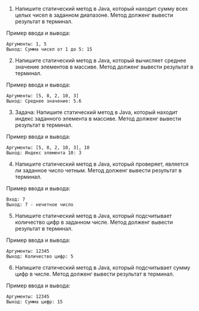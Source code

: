 1. Напишите статический метод в Java, который находит сумму всех целых чисел в заданном диапазоне. Метод долженг вывести результат в терминал.

Пример ввода и вывода:
```
Аргументы: 1, 5
Выход: Сумма чисел от 1 до 5: 15
```


2. Напишите статический метод в Java, который вычисляет среднее значение элементов в массиве.  Метод долженг вывести результат в терминал.

Пример ввода и вывода:
```
Аргументы: [5, 8, 2, 10, 3]
Выход: Среднее значение: 5.6
```


3. Задача: Напишите статический метод в Java, который находит индекс заданного элемента в массиве.  Метод долженг вывести результат в терминал.

Пример ввода и вывода:
```
Аргументы: [5, 8, 2, 10, 3], 10
Выход: Индекс элемента 10: 3
```

4. Напишите статический метод в Java, который проверяет, является ли заданное число четным. Метод долженг вывести результат в терминал.

Пример ввода и вывода:
```
Вход: 7
Выход: 7 - нечетное число
```

5. Напишите статический метод в Java, который подсчитывает количество цифр в заданном числе. Метод долженг вывести результат в терминал.

Пример ввода и вывода:
```
Аргументы: 12345
Выход: Количество цифр: 5
```

6. Напишите статический метод в Java, который подсчитывает сумму цифр в числе. Метод долженг вывести результат в терминал.

Пример ввода и вывода:
```
Аргументы: 12345
Выход: Сумма цифр: 15
```

